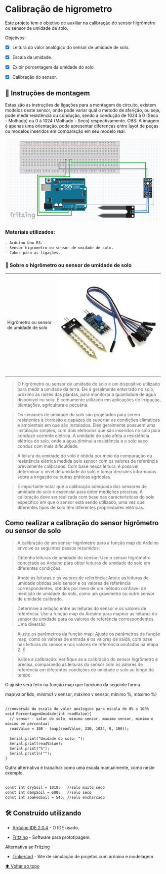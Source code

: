 
# Calibração de higrometro 

Este projeto tem o objetivo de auxiliar na calibração do sensor higrômetro ou sensor de umidade de solo.

Objetivos:

- [x] Leitura do valor analógico do sensor de umidade de solo. 
- [x] Escala da umidade.
- [x] Exibir porcentagem da umidade do solo.
- [x] Calibração do sensor.


## 🚀 Instruções de montagem

Estas são as instruções de ligações para a montagem do circuito, existem modelos deste sensor, onde pode variar qual o metodo de aferição, ou seja, pode medir resistência ou condução, sendo a condução de 1024 à 0 (Seco - Molhado) ou 0 à 1024 (Molhado - Seco) respectivamente.
OBS: A imagem é apenas uma orientação, pode apresentar diferenças entre layot de peças ou modelos inseridos em comparação em seu modelo real.

<img src="/calibrar_higrometro/montagem.png">

### Materiais utilizados:
```
- Arduino Uno R3.
- Sensor higrometro ou sensor de umidade de solo.
- Cabos para as ligações.
```


### 🔧 Sobre o higrômetro ou sensor de umidade de solo

<table>
  <tr>
    <td>Higrômetro ou sensor de umidade de solo</td>
    <td><img src="/calibrar_higrometro/sensor_solo_higrometro.jpeg" alt="sensor higrometro"></td>
  </tr>
</table>


>O higrômetro ou sensor de umidade do solo é um dispositivo utilizado para medir a umidade da terra. Ele é geralmente enterrado no solo, próximo às raízes das plantas, para monitorar a quantidade de água disponível no solo. É comumente utilizado em aplicações de irrigação, plantações, agricultura e pecuária.

>Os sensores de umidade do solo são projetados para serem resistentes à corrosão e capazes de suportar as condições climáticas e ambientais em que são instalados. Eles geralmente possuem uma instalação simples, com dois eletrodos que são inseridos no solo para conduzir corrente elétrica. A umidade do solo afeta a resistência elétrica do solo, onde a água diminui a resistência e o solo seco conduz com mais dificuldade.

>A leitura da umidade do solo é obtida por meio da comparação da resistência elétrica medida pelo sensor com os valores de referência previamente calibrados. Com base nessa leitura, é possível determinar o nível de umidade do solo e tomar decisões informadas sobre a irrigação ou outras práticas agrícolas.

>É importante notar que a calibração adequada dos sensores de umidade do solo é essencial para obter medições precisas. A calibração deve ser realizada com base nas características do solo específico em que o sensor está sendo utilizado, uma vez que diferentes tipos de solo têm diferentes propriedades elétricas.


## Como realizar a calibração do sensor higrômetro ou sensor de solo

>A calibração de um sensor higrômetro para a função map do Arduino envolve os seguintes passos resumidos:

>Obtenha leituras de umidade do sensor: Use o sensor higrômetro conectado ao Arduino para obter leituras de umidade do solo em diferentes condições.

>Anote as leituras e os valores de referência: Anote as leituras de umidade obtidas pelo sensor e os valores de referência correspondentes, obtidos por meio de um método confiável de medição de umidade do solo, como um gravímetro ou outro sensor de umidade calibrado.

>Determine a relação entre as leituras do sensor e os valores de referência: Use a função map do Arduino para mapear as leituras do sensor de umidade para os valores de referência correspondentes. Uma diversão

>Ajuste os parâmetros da função map: Ajuste os parâmetros da função map, como os valores de entrada e os valores de saída, com base nas leituras do sensor e nos valores de referência anotados na etapa 2. É

>Valide a calibração: Verifique se a calibração do sensor higrômetro é precisa, comparando as leituras do sensor com os valores de referência em diferentes condições de umidade e solo ao longo do tempo.

O ajuste será feito na função map que funciona da seguinte forma.

map(valor lido, mínimo1 v sensor, máximo v sensor, mínimo %, máximo %)

```

//conversão da escala do valor analogico para escala de 0% a 100%
void PorcentagemUmidade(int readValue){
  // sensor - valor do solo, minimo sensor, maximo sensor, minimo e maximo em percentual
  readValue = 100 - (map(readValue, 330, 1024, 0, 100));

  Serial.print("Umidade do solo: "); 
  Serial.print(readValue);
  Serial.print("%");
  Serial.println("");
}
```

Outra alternativa é trabalhar como uma escala manualmente, como neste exemplo.

```

const int drySoil = 1010;   //solo muito seco
const int dampSoil = 600;   //solo seco
const int soakedSoil = 545; //solo encharcado
```
## 🛠️ Construído utilizando

* [Arduino IDE 2.0.4](https://downloads.arduino.cc/arduino-ide/nightly/arduino-ide_nightly-latest_Windows_64bit.zip) - O IDE usado.

* [Fritzing](https://fritzing.org/download/) - Software para prototipagem.

Alternativa ao Fritzing

* [Tinkercad](https://www.tinkercad.com/) - Site de simulação de projetos com arduino e modelagem.


[⬆ Voltar ao topo](#Acionamento_de_motor)<br>
